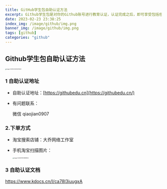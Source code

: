 ```yaml
---
title: GitHub学生包自助认证方法
excerpt: Github学生包是对你的Github账号进行教育认证，认证完成之后，即可享受包括但不限于下图中的近百种权益。
date: 2023-02-23 23:38:25
index_img: /image/github/img.png
banner_img: /image/github/img.png
tags: [github]
categories: "github"
---
```


## Github学生包自助认证方法

<img src="https://typora-qiao-1309453114.cos.ap-shanghai.myqcloud.com/hex-info/image-20230223230413049.png" alt="image-20230223230413049" style="zoom: 25%;" />



### 1 自助认证地址

* 自助认证地址：[https://githubedu.cn](https://githubedu.cn/)

* 有问题联系：

    微信 qiaojian0907 


### 2.下单方式

* 淘宝搜索店铺：大乔网络工作室

* 手机淘宝扫描图片：

    <img src="https://typora-qiao-1309453114.cos.ap-shanghai.myqcloud.com/hex-info/image-20230310100838064.png" alt="image-20230310100838064" style="zoom:25%;" />

### 3 自助认证文档

https://www.kdocs.cn/l/ca78l3iuugxA





















